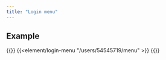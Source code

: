 ```yaml
---
title: "Login menu"
---
```


## Example

{{<example>}}
{{<element/login-menu "/users/54545719/menu" >}}
{{</example>}}
